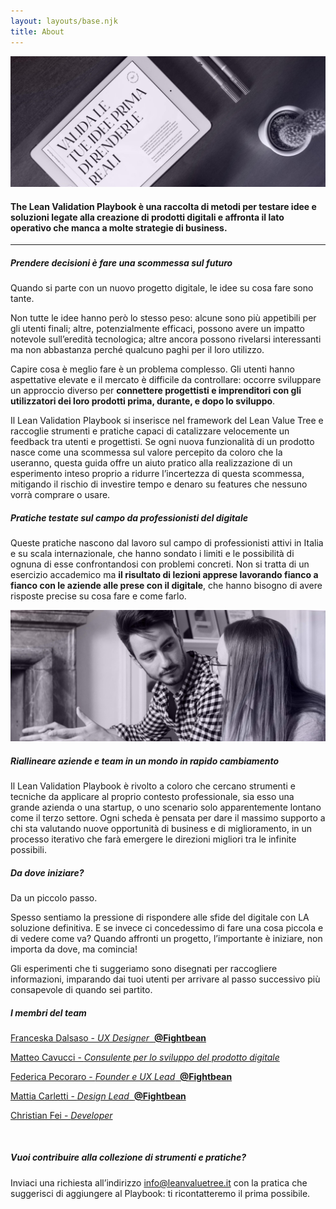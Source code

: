 ```yaml
---
layout: layouts/base.njk
title: About
---
```


<div class="py-16 lg:py-24 xl:px-24 px-6 flex flex-row flex-wrap">
  <div class="flex-1">
    <lottie-player src="/animations/header-about.json" class="max-w-xl" background="transparent"  speed="1" autoplay></lottie-player>
  </div>
  <div class="lg:w-40 w-28 lg:block hidden">
    <lottie-player src="/animations/logo-scroll.json" class="" background="transparent"  speed="1" loop autoplay></lottie-player>
  </div>
</div>

<img class="w-full" src="/images/about-image-1.jpg"/>

<div class="page-container mx-auto max-w-4xl lg:px-8 px-6 py-28">
  <h4 class="text-center m-0">The Lean Validation Playbook è una raccolta di metodi per testare idee e soluzioni legate alla creazione di prodotti digitali e affronta il lato operativo che manca a molte strategie di business.</h4>
</div>

<hr class="border border-black border-t border-b-0 mb-24"/>

<div class="page-container mx-auto max-w-3xl lg:px-12 px-6">

  <h5 class="info-heading">Prendere decisioni è fare una scommessa sul futuro</h5 >

  <p>
  Quando si parte con un nuovo progetto digitale, le idee su cosa fare sono tante.

  Non tutte le idee hanno però lo stesso peso: alcune sono più appetibili per gli utenti finali; altre, potenzialmente efficaci, possono avere un impatto notevole sull’eredità tecnologica; altre ancora possono rivelarsi interessanti ma non abbastanza perché qualcuno paghi per il loro utilizzo.
  </p>

  <p>
  Capire cosa è meglio fare è un problema complesso. Gli utenti hanno aspettative elevate e il mercato è difficile da controllare: occorre sviluppare un approccio diverso per <b>connettere progettisti e imprenditori con gli utilizzatori dei loro prodotti prima, durante, e dopo lo sviluppo</b>. 
  </p>

  <p>
  Il Lean Validation Playbook si inserisce nel framework del Lean Value Tree e raccoglie strumenti e pratiche capaci di catalizzare velocemente un feedback tra utenti e progettisti. Se ogni nuova funzionalità di un prodotto nasce come una scommessa sul valore percepito da coloro che la useranno, questa guida offre un aiuto pratico alla realizzazione di un esperimento inteso proprio a ridurre l’incertezza di questa scommessa, mitigando il rischio di investire tempo e denaro su features che nessuno vorrà comprare o usare. 
  </p>

  <h5 class="info-heading">Pratiche testate sul campo da professionisti del digitale</h5>

  <p>
  Queste pratiche nascono dal lavoro sul campo di professionisti attivi in Italia e su scala internazionale, che hanno sondato i limiti e le possibilità di ognuna di esse confrontandosi con problemi concreti. Non si tratta di un esercizio accademico ma <b>il risultato di lezioni apprese lavorando fianco a fianco con le aziende alle prese con il digitale</b>, che hanno bisogno di avere risposte precise su cosa fare e come farlo.
  </p>
</div>

<img class="my-28 w-full" src="/images/about-image-2.jpg"/>

<div class="page-container mx-auto max-w-3xl lg:px-12 px-6">
  <h5 class="info-heading">Riallineare aziende e team in un mondo in rapido cambiamento</h5 >

  <p>
  Il Lean Validation Playbook è rivolto a coloro che cercano strumenti e tecniche da applicare al proprio contesto professionale, sia esso una grande azienda o una startup, o uno scenario solo apparentemente lontano come il terzo settore. Ogni scheda è pensata per dare il massimo supporto a chi sta valutando nuove opportunità di business e di miglioramento, in un processo iterativo che farà emergere le direzioni migliori tra le infinite possibili.
  </p>

  <h5 class="info-heading">Da dove iniziare?</h5>

  <p>
  Da un piccolo passo. 
  </p>

  <p>
  Spesso sentiamo la pressione di rispondere alle sfide del digitale con LA soluzione definitiva. E se invece ci concedessimo di fare una cosa piccola e di vedere come va? Quando affronti un progetto, l’importante è iniziare, non importa da dove, ma comincia! 
  </p>
  <p>
  Gli esperimenti che ti suggeriamo sono disegnati per raccogliere informazioni, imparando dai tuoi utenti per arrivare al passo successivo più consapevole di quando sei partito.
  </p>

  <h5 class="info-heading" id="contacts">I membri del team</h5>

  <p class="underline"><a href="https://www.linkedin.com/in/franceskadalsaso/">Franceska Dalsaso - <i>UX Designer</i>&nbsp;&nbsp;<b>@Fightbean</b></a></p>
  <p class="underline"><a href="https://www.linkedin.com/in/matteo-cavucci/">Matteo Cavucci - <i>Consulente per lo sviluppo del prodotto digitale</i></a></p>
  <p class="underline"><a href="https://www.linkedin.com/in/federicapecoraro/">Federica Pecoraro - <i>Founder e UX Lead</i>&nbsp;&nbsp;<b>@Fightbean</b></a></p>
  <p class="underline"><a href="https://www.linkedin.com/in/mattia-carletti-0a888a93/">Mattia Carletti - <i>Design Lead</i>&nbsp;&nbsp;<b>@Fightbean</b></a></p>
  <p class="underline"><a href="https://cri.dev">Christian Fei - <i>Developer</i></a></p>

  <br>

  <h5 class="info-heading">Vuoi contribuire alla collezione di strumenti e pratiche?</h5>
  <p>
  Inviaci una richiesta all’indirizzo <a class="underline" href="mailto:info@leanvaluetree.it">info@leanvaluetree.it</a> con la pratica che suggerisci di aggiungere al Playbook: ti ricontatteremo il prima possibile.
  </p>
</div>

